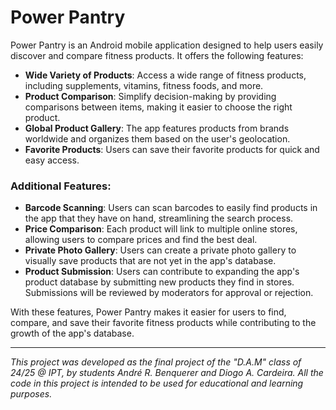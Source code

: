 # Power Pantry

Power Pantry is an Android mobile application designed to help users easily discover and compare fitness products. It offers the following features:

- **Wide Variety of Products**: Access a wide range of fitness products, including supplements, vitamins, fitness foods, and more.
- **Product Comparison**: Simplify decision-making by providing comparisons between items, making it easier to choose the right product.
- **Global Product Gallery**: The app features products from brands worldwide and organizes them based on the user's geolocation.
- **Favorite Products**: Users can save their favorite products for quick and easy access.

### Additional Features:

- **Barcode Scanning**: Users can scan barcodes to easily find products in the app that they have on hand, streamlining the search process.
- **Price Comparison**: Each product will link to multiple online stores, allowing users to compare prices and find the best deal.
- **Private Photo Gallery**: Users can create a private photo gallery to visually save products that are not yet in the app's database.
- **Product Submission**: Users can contribute to expanding the app's product database by submitting new products they find in stores. Submissions will be reviewed by moderators for approval or rejection.

With these features, Power Pantry makes it easier for users to find, compare, and save their favorite fitness products while contributing to the growth of the app's database.

---

*This project was developed as the final project of the "D.A.M" class of 24/25 @ IPT, by students André R. Benquerer and Diogo A. Cardeira. All the code in this project is intended to be used for educational and learning purposes.*
